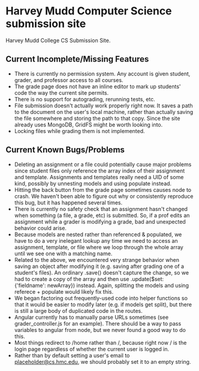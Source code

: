 # Harvey Mudd Computer Science submission site #

Harvey Mudd College CS Submission Site.

## Current Incomplete/Missing Features ##
 * There is currently no permission system. Any account is given student,
   grader, and professor access to all courses.
 * The grade page does not have an inline editor to mark up students' code
   the way the current site permits.
 * There is no support for autograding, rerunning tests, etc.
 * File submission doesn't actually work properly right now. It saves a path
   to the document on the user's local machine, rather than actually saving
   the file somewhere and storing the path to that copy. Since the site already
   uses MongoDB, GridFS might be worth looking into.
 * Locking files while grading them is not implemented.
 
## Current Known Bugs/Problems ##
 * Deleting an assignment or a file could potentially cause major problems since
   student files only reference the array index of their assignment and template.
   Assignments and templates really need a UID of some kind, possibly by unnesting
   models and using populate instead.
 * Hitting the back button from the grade page sometimes causes node to crash.
   We haven't been able to figure out why or consistently reproduce this bug,
   but it has happened several times.
 * There is currently no safety check that an assignment hasn't changed when
   something (a file, a grade, etc) is submitted. So, if a prof edits an
   assignment while a grader is modifying a grade, bad and unexpected behavior
   could arise. 
 * Because models are nested rather than referenced & populated, we have to
   do a very inelegant lookup any time we need to access an assignment,
   template, or file where we loop through the whole array until we see one
   with a matching name.
 * Related to the above, we encountered very strange behavior when saving an
   object after modifying it (e.g. saving after grading one of a student's
   files). An ordinary .save() doesn't capture the change, so we had to create
   a copy of the array and then use .update($set: {'fieldname': newArray})
   instead. Again, splitting the models and using referece + populate would
   likely fix this.
 * We began factoring out frequently-used code into helper functions so that
   it would be easier to modify later (e.g. if models get split), but there
   is still a large body of duplicated code in the routes.
 * Angular currently has to manually parse URLs sometimes
   (see grader_controller.js for an example). There should be a way to pass
   variables to angular from node, but we never found a good way to do this.
 * Most things redirect to /home rather than /, because right now / is the
   login page regardless of whether the current user is logged in.
 * Rather than by default setting a user's email to placeholder@cs.hmc.edu,
   we should probably set it to an empty string.
